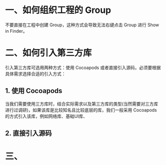 # 一、如何组织工程的 Group

不要直接在工程中创建 Group，这种方式会导致无法右键点击 Group 进行 Show in Finder。

# 二、如何引入第三方库

引入第三方库可选用两种方式：使用 Cocoapods 或者直接引入源码，必须要根据具体需求选择合适的引入方式：

## 1. 使用 Cocoapods

当我们需要使用三方库时，结合实际需求以及第三方库的类型(当然需要对三方库进行过调研)，如果该库是比较知名且比较底层的库，我们一般采用 Cocoapods 的方式引入该库，例如网络库、基础UI库、

## 2. 直接引入源码


# 三、
